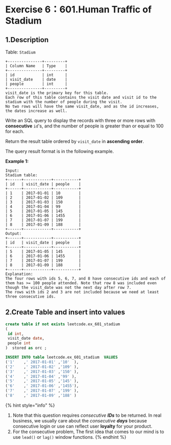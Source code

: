 # Exercise 6：601.Human Traffic of Stadium

## 1.Description

Table: `Stadium`

```
+---------------+---------+
| Column Name   | Type    |
+---------------+---------+
| id            | int     |
| visit_date    | date    |
| people        | int     |
+---------------+---------+
visit_date is the primary key for this table.
Each row of this table contains the visit date and visit id to the stadium with the number of people during the visit.
No two rows will have the same visit_date, and as the id increases, the dates increase as well.
```

Write an SQL query to display the records with three or more rows with **consecutive** `id`'s, and the number of people is greater than or equal to 100 for each.

Return the result table ordered by `visit_date` in **ascending order**.

The query result format is in the following example.

**Example 1:**

```
Input: 
Stadium table:
+------+------------+-----------+
| id   | visit_date | people    |
+------+------------+-----------+
| 1    | 2017-01-01 | 10        |
| 2    | 2017-01-02 | 109       |
| 3    | 2017-01-03 | 150       |
| 4    | 2017-01-04 | 99        |
| 5    | 2017-01-05 | 145       |
| 6    | 2017-01-06 | 1455      |
| 7    | 2017-01-07 | 199       |
| 8    | 2017-01-09 | 188       |
+------+------------+-----------+
Output: 
+------+------------+-----------+
| id   | visit_date | people    |
+------+------------+-----------+
| 5    | 2017-01-05 | 145       |
| 6    | 2017-01-06 | 1455      |
| 7    | 2017-01-07 | 199       |
| 8    | 2017-01-09 | 188       |
+------+------------+-----------+
Explanation: 
The four rows with ids 5, 6, 7, and 8 have consecutive ids and each of them has >= 100 people attended. Note that row 8 was included even though the visit_date was not the next day after row 7.
The rows with ids 2 and 3 are not included because we need at least three consecutive ids.
```

## 2.Create Table and insert into values

```sql
create table if not exists leetcode.ex_601_stadium
(
 id int, 
 visit_date date,
 people	int
)  stored as orc ;

INSERT INTO table leetcode.ex_601_stadium  VALUES
('1'    ,' 2017-01-01' ,'10'  ),
('2'    ,' 2017-01-02' ,'109' ),
('3'    ,' 2017-01-03' ,'150' ),
('4'    ,' 2017-01-04' ,'99' ),
('5'    ,' 2017-01-05' ,'145' ),
('6'    ,' 2017-01-06' ,'1455'),
('7'    ,' 2017-01-07' ,'199' ),
('8'    ,' 2017-01-09' ,'188' )
```

{% hint style="info" %}
1. Note that this question requires _consecutive **IDs**_ to be returned. In real business, we usually care about the _consecutive **days**_ because consecutive login or use can reflect user **loyalty** for your product.
2. For the consecutive problem, The first idea that comes to our mind is to use `lead()` or `lag()` window functions.&#x20;
{% endhint %}

